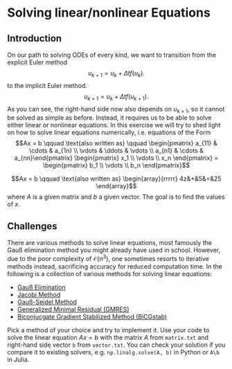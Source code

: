 # Solving linear/nonlinear Equations

## Introduction

On our path to solving ODEs of every kind, we want to transition from the explicit Euler method
$$u_{k+1} = u_k + \Delta t f(u_k).$$
to the implicit Euler method.
$$u_{k+1} = u_k + \Delta t f(u_{k+1}).$$
As you can see, the right-hand side now also depends on $u_{k+1}$, so it cannot be solved as simple as before. Instead, it requires us to be able to solve either linear or nonlinear equations. In this exercise we will try to shed light on how to solve linear equations numerically, i.e. equations of the Form
$$Ax = b \qquad \text{also written as} \qquad \begin{pmatrix} a_{11} & \cdots & a_{1n} \\
   \vdots & \ddots & \vdots \\
   a_{n1} & \cdots & a_{nn}\end{pmatrix}
   \begin{pmatrix} x_1 \\ \vdots \\ x_n \end{pmatrix} = \begin{pmatrix} b_1 \\ \vdots \\ b_n \end{pmatrix}$$

$$Ax = b \qquad \text{also written as} \begin{array}{rrrrr}
4z&+&5&=&25
\end{array}$$
where $A$ is a given matrix and $b$ a given vector. The goal is to find the values of $x$.

## Challenges

There are various methods to solve linear equations, most famously the Gauß elimination method you might already have used in school. However, due to the poor complexity of $\mathcal{O}(n^3)$, one sometimes resorts to iterative methods instead, sacrificing accuracy for reduced computation time. In the following is a collection of various methods for solving linear equations:

- [Gauß Elimination](https://en.wikipedia.org/wiki/Gaussian_elimination)
- [Jacobi Method](https://en.wikipedia.org/wiki/Jacobi_method)
- [Gauß-Seidel Method](https://en.wikipedia.org/wiki/Gauss%E2%80%93Seidel_method)
- [Generalized Minimal Residual (GMRES)](https://en.wikipedia.org/wiki/Generalized_minimal_residual_method)
- [Biconjucgate Gradient Stabilized Method (BiCGstab)](https://en.wikipedia.org/wiki/Biconjugate_gradient_stabilized_method)

Pick a method of your choice and try to implement it. Use your code to solve the linear equation $Ax=b$ with the matrix $A$ from `matrix.txt` and right-hand side vector `b` from `vector.txt`. You can check your solution if you compare it to existing solvers, e.g. `np.linalg.solve(A, b)` in Python or `A\b` in Julia.
